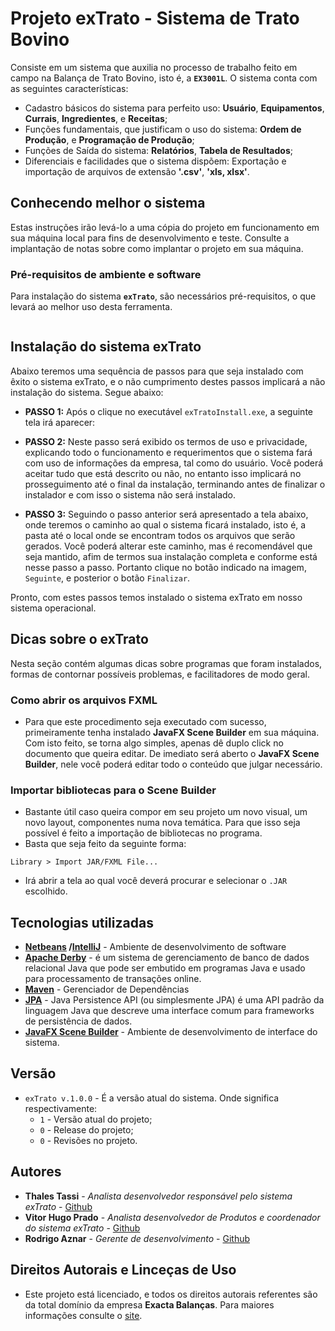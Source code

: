 # Projeto exTrato - Sistema de Trato Bovino

Consiste em um sistema que auxilia no processo de trabalho feito em campo na Balança de Trato Bovino, isto é, a **`EX3001L`**.
O sistema conta com as seguintes características:

- Cadastro básicos do sistema para perfeito uso: **Usuário**, **Equipamentos**, **Currais**, **Ingredientes**, e **Receitas**;
- Funções fundamentais, que justificam o uso do sistema: **Ordem de Produção**, e **Programação de Produção**;
- Funções de Saída do sistema: **Relatórios**, **Tabela de Resultados**;
- Diferenciais e facilidades que o sistema dispõem: Exportação e importação de arquivos de extensão **'.csv'**, **'xls, xlsx'**.


## Conhecendo melhor o sistema

Estas instruções irão levá-lo a uma cópia do projeto em funcionamento em sua máquina local para fins de desenvolvimento e teste. Consulte a implantação de notas sobre como implantar o projeto em sua máquina.

### Pré-requisitos de ambiente e software

Para instalação do sistema **`exTrato`**, são necessários pré-requisitos, o que levará ao melhor uso desta ferramenta.

```
```

## Instalação do sistema exTrato

Abaixo teremos uma sequência de passos para que seja instalado com êxito o sistema exTrato, e o não cumprimento destes passos implicará a não instalação do sistema. Segue abaixo:

* **PASSO 1:**
Após o clique no executável `exTratoInstall.exe`, a seguinte tela irá aparecer:

* **PASSO 2:**
Neste passo será exibido os termos de uso e privacidade, explicando todo o funcionamento e requerimentos que o sistema fará com uso de informações da empresa, tal como do usuário. Você poderá aceitar tudo que está descrito ou não, no entanto isso implicará no prosseguimento até o final da instalação, terminando antes de finalizar o instalador e com isso o sistema não será instalado.

* **PASSO 3:**
Seguindo o passo anterior será apresentado a tela abaixo, onde teremos o caminho ao qual o sistema ficará instalado, isto é, a pasta até o local onde se encontram todos os arquivos que serão gerados. Você poderá alterar este caminho, mas é recomendável que seja mantido, afim de termos sua instalação completa e conforme está nesse passo a passo. Portanto clique no botão indicado na imagem, `Seguinte`, e posterior o botão `Finalizar`.

Pronto, com estes passos temos instalado o sistema exTrato em nosso sistema operacional.

## Dicas sobre o exTrato

Nesta seção contém algumas dicas sobre programas que foram instalados, formas de contornar possíveis problemas, e facilitadores de modo geral.

### Como abrir os arquivos FXML

- Para que este procedimento seja executado com sucesso, primeiramente tenha instalado **JavaFX Scene Builder** em sua máquina. Com isto feito, se torna algo simples, apenas dê duplo click no documento que queira editar. De imediato será aberto o **JavaFX Scene Builder**, nele você poderá editar todo o conteúdo que julgar necessário.

### Importar bibliotecas para o Scene Builder

- Bastante útil caso queira compor em seu projeto um novo visual, um novo layout, componentes numa nova temática. Para que isso seja possível é feito a importação de bibliotecas no programa.
- Basta que seja feito da seguinte forma:

```
Library > Import JAR/FXML File...
```
- Irá abrir a tela ao qual você deverá procurar e selecionar o `.JAR` escolhido.

## Tecnologias utilizadas

* **[Netbeans](https://netbeans.org) /[IntelliJ](https://www.jetbrains.com/idea/)** - Ambiente de desenvolvimento de software
* **[Apache Derby](https://db.apache.org/derby/)** - é um sistema de gerenciamento de banco de dados relacional Java que pode ser embutido em programas Java e usado para processamento de transações online.
* **[Maven](https://maven.apache.org/)** - Gerenciador de Dependências
* **[JPA](https://pt.wikipedia.org/wiki/Java_Persistence_API)** - Java Persistence API (ou simplesmente JPA) é uma API padrão da linguagem Java que descreve uma interface comum para frameworks de persistência de dados.
* **[JavaFX Scene Builder](http://hibernate.org/)** -  Ambiente de desenvolvimento de interface do sistema.

## Versão

* `exTrato v.1.0.0` - É a versão atual do sistema. Onde significa respectivamente:
    - `1` - Versão atual do projeto;
    - `0` - Release do projeto;
    - `0` - Revisões no projeto.


## Autores

* **Thales Tassi** - *Analista desenvolvedor responsável pelo sistema exTrato* - [Github](https://github.com/tassithales)
* **Vitor Hugo Prado** - *Analista desenvolvedor de Produtos e coordenador do sistema exTrato* - [Github](https://github.com/vitprado)
* **Rodrigo Aznar** - *Gerente de desenvolvimento* - [Github](https://github.com/rodrigo-aznar)


## Direitos Autorais e Linceças de Uso

* Este projeto está licenciado, e todos os direitos autorais referentes são da total domínio da empresa **Exacta Balanças**. Para maiores informações consulte o [site](http://www.exactabalancas.com.br/).